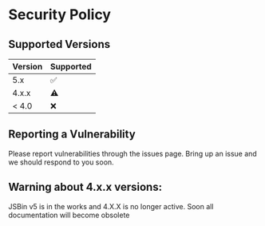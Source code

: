 # Security Policy

## Supported Versions

| Version | Supported          |
| ------- | ------------------ |
| 5.x     | :white_check_mark: |
| 4.x.x   | &#9888;            |
| < 4.0   | :x:                |

## Reporting a Vulnerability

Please report vulnerabilities through the issues page. Bring up an issue and we should respond to you soon. 
## Warning about 4.x.x versions:
JSBin v5 is in the works and 4.X.X is no longer active. Soon all documentation will become obsolete
